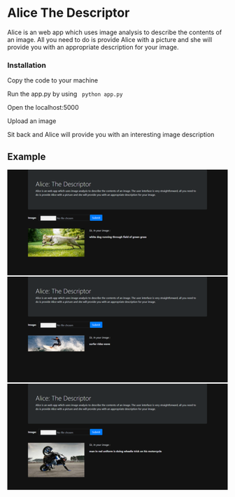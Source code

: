 <h1> Alice The Descriptor </h1>
<p> Alice is an web app which uses image analysis to describe the contents of an image. All you need to do is provide Alice with a picture and she will provide you with an appropriate description for your image.</p>

<h3> Installation </h3>
<p> Copy the code to your machine </p>
<p> Run the app.py by using <code> python app.py </code> </p>
<p> Open the localhost:5000 </p>
<p> Upload an image </p>
<p> Sit back and Alice will provide you with an interesting image description </p>

<h2> Example </h2>

![](Images/Screenshot%20Capture%20-%202020-11-01%20-%2014-46-36.png)
![](Images/Screenshot%20Capture%20-%202020-11-01%20-%2014-55-48.png)
![](Images/Screenshot%20Capture%20-%202020-11-01%20-%2014-56-50.png)
